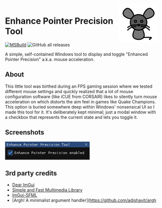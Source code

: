 <img src="assets/mouse.png" align="right" />

# Enhance Pointer Precision Tool

[![MSBuild](https://github.com/nefarius/EPPT/actions/workflows/msbuild.yml/badge.svg)](https://github.com/nefarius/EPPT/actions/workflows/msbuild.yml) ![GitHub all releases](https://img.shields.io/github/downloads/nefarius/EPPT/total)

A simple, self-contained Windows tool to display and toggle "Enhanced Pointer Precision" a.k.a. mouse acceleration.

## About

This little tool was birthed during an FPS gaming session where we tested different mouse settings and quickly realized that a lot of mouse configuration software (like iCUE from CORSAIR) likes to silently turn mouse acceleration on which distorts the aim feel in games like Quake Champions. This option is buried somewhere deep within Windows' nonsensical UI so I made this tool for it. It's deliberately kept minimal; just a modal window with a checkbox that represents the current state and lets you toggle it.

## Screenshots

![EPPT_ohWuHUA6P8.png](assets/EPPT_ohWuHUA6P8.png)

## 3rd party credits

- [Dear ImGui](https://github.com/ocornut/imgui)
- [Simple and Fast Multimedia Library](https://www.sfml-dev.org/)
- [ImGui-SFML](https://github.com/SFML/imgui-sfml)
- [Argh! A minimalist argument handler](https://github.com/adishavit/argh
